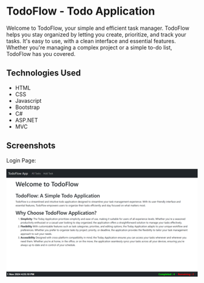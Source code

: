 # TodoFlow - Todo Application

Welcome to TodoFlow, your simple and efficient task manager. TodoFlow helps you stay organized by letting you create, prioritize, and track your tasks. It's easy to use, with a clean interface and essential features. Whether you're managing a complex project or a simple to-do list, TodoFlow has you covered.

## Technologies Used

- HTML
- CSS
- Javascript
- Bootstrap
- C#
- ASP.NET
- MVC

## Screenshots

Login Page:

![Login Page](screenshots/TodoFlow.png)
